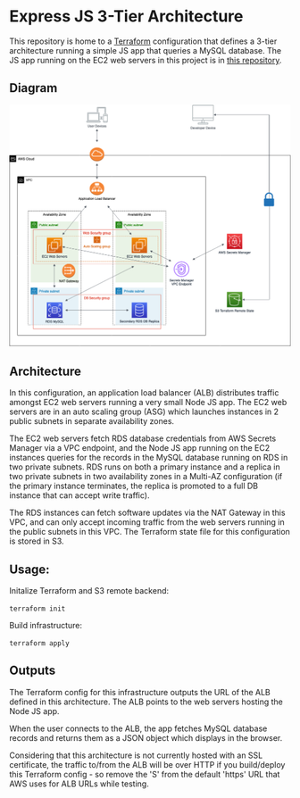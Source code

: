 # Express JS 3-Tier Architecture 

This repository is home to a [Terraform](https://www.terraform.io/) configuration that defines a 3-tier
architecture running a simple JS app that queries a MySQL database.  The JS app running on the EC2 web servers in this project is in [this repository](https://github.com/cg-dv/express-js-3-tier).

## Diagram

<img src="diagram/AWS-express-3-tier.drawio.png?raw=true">

## Architecture

In this configuration, an application load balancer (ALB) distributes traffic amongst EC2 web servers running a very small Node JS app.  The EC2 web servers are in an auto scaling group (ASG) which launches instances in 2 public subnets in separate availability zones.  

The EC2 web servers fetch RDS database credentials from AWS Secrets Manager via a VPC endpoint, and the Node JS app running on the EC2 instances queries for the records in the MySQL database running on RDS in two private subnets.  RDS runs on both a primary instance and a replica in two private subnets in two availability zones in a Multi-AZ configuration (if the primary instance terminates, the replica is promoted to a full DB instance that can accept write traffic).  

The RDS instances can fetch software updates via the NAT Gateway in this VPC, and can only accept incoming traffic from the web servers running in the public subnets in this VPC.  The Terraform state file for this configuration is stored in S3. 

## Usage:

Initalize Terraform and S3 remote backend:

`terraform init`

Build infrastructure:

`terraform apply`

## Outputs

The Terraform config for this infrastructure outputs the URL of the ALB defined in this architecture.  The ALB points to the web servers hosting the Node JS app.

When the user connects to the ALB, the app fetches MySQL database records and returns them as a JSON object which displays in the browser.  

Considering that this architecture is not currently hosted with an SSL certificate, the traffic to/from the ALB will be over HTTP if you build/deploy this Terraform config - so remove the 'S' from the default 'https' URL that AWS uses for ALB URLs while testing. 
